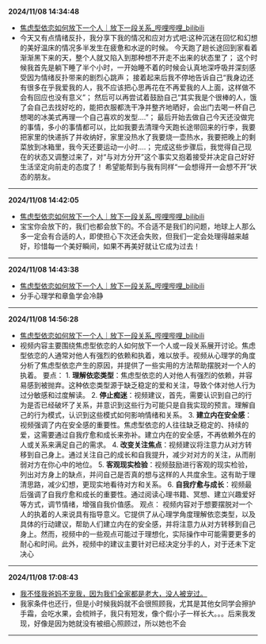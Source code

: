 
  **2024/11/08 14:34:48**
  
  - [焦虑型依恋如何放下一个人｜放下一段关系_哔哩哔哩_bilibili](https://www.bilibili.com/video/BV11r421c7u1/?spm_id_from=333.999.0.0&vd_source=945e236013fd0a6f75985460c8e3bca8)
  - 今天又有点情绪反扑，我分享下我的情况和应对方式吧:这种沉迷在回忆和幻想的美好温床的情况多半发生在疲惫和水逆的时候。 今天跑了趟长途回到家看着渐渐黑下来的天，整个人就又陷入到那种想不开走不出来的状态里了； 这个时候我首先是躺下睡了半个小时，一开始睡不着的时候会认真地深呼吸并深刻感受因为情绪反扑带来的剧烈心跳声； 接着起来后我不停地告诉自己“我身边还有很多在乎我爱我的人，我不应该把心思再花在不再爱我的人上面，这样做不会有回应也没有意义”； 然后可以再尝试着鼓励自己“其实我是个很棒的人，饿了会自己去找好吃的，能把衣服都洗干净并整齐地晒好，会出门去喝一杯自己想喝的冰美式再理一个自己喜欢的发型....”； 最后开始去做自己今天还没做完的事情，多小的事情都可以，比如我要去清理今天跑长途带回来的行李，我要把家里的快递拆了并收纳好，家里没热水了我要烧一壶热水，我要把晚上的剩菜放到冰箱里，我今天还要运动一小时....； 完成这些步骤后，我觉得自己现在的状态又调整过来了，对“与对方分开”这个事实又抱着接受并决定自己好好生活坚定向前走的态度了！ 希望能帮到与我有同样“一会想得开一会想不开”状态的朋友。
  
  
  ---
  
  **2024/11/08 14:42:05**
  
  - [焦虑型依恋如何放下一个人｜放下一段关系_哔哩哔哩_bilibili](https://www.bilibili.com/video/BV11r421c7u1/?spm_id_from=333.999.0.0&vd_source=945e236013fd0a6f75985460c8e3bca8)
  - 宝宝你会放下的，我们也都会放下的。不合适不是我们的问题，地球上人那么多一定会有合适的人，即使担心下次还会失败，但我们一定会处理得越来越好，珍惜每一个美好瞬间，如果不再美好就让它成为过去！
  
  
  ---
  
  **2024/11/08 14:43:38**
  
  - [焦虑型依恋如何放下一个人｜放下一段关系_哔哩哔哩_bilibili](https://www.bilibili.com/video/BV11r421c7u1/?spm_id_from=333.999.0.0&vd_source=945e236013fd0a6f75985460c8e3bca8)
  - 分手心理学和章鱼学会冷静
  
  
  ---
  
  **2024/11/08 14:56:28**
  
  - [焦虑型依恋如何放下一个人｜放下一段关系_哔哩哔哩_bilibili](https://www.bilibili.com/video/BV11r421c7u1/?spm_id_from=333.999.0.0&vd_source=945e236013fd0a6f75985460c8e3bca8)
  - 视频内容主要围绕焦虑型依恋的人如何放下一个人或一段关系展开讨论。焦虑型依恋的人通常对他人有强烈的依赖和执着，难以放手。视频从心理学的角度分析了焦虑型依恋产生的原因，并提供了一些实用的方法帮助摆脱对一个人的执着。  要点： 1. **理解依恋类型**：焦虑型依恋的人对他人有强烈的依赖，并容易感到被抛弃。这种依恋类型源于缺乏稳定的爱和关注，导致个体对他人行为过分敏感和过度解读。  2. **停止痴迷**：视频建议，首先，需要认识到自己的行为是否已经破坏了关系，并意识到这些行为可能只是自我实现的预言。理解自己的行为模式，认识到这些模式如何影响情绪和关系。  3. **建立内在安全感**：视频强调了内在安全感的重要性。焦虑型依恋的人往往缺乏稳定的、持续的爱，这需要通过自我疗愈和成长来弥补。建立内在的安全感，不再依赖外在的人或关系来满足自己的需求。  4. **改变关注焦点**：视频建议将注意力从对方转移到自己身上。通过关注自己的成长和自我提升，减少对对方的关注，从而削弱对方在你心中的地位。  5. **客观现实检验**：视频鼓励进行客观的现实检验，列出对方身上的缺点，并问自己是否真的想与这样的人共度余生。这有助于理清思路，减少幻想，更现实地看待对方和关系。  6. **自我疗愈与成长**：视频最后强调了自我疗愈和成长的重要性。通过阅读心理书籍、冥想、建立兴趣爱好等方式，调节情绪，增强自我价值感。  观点： 视频内容对于想要摆脱对一个人的执着的人来说具有指导意义。它提供了从心理学角度理解依恋类型，以及具体的行动建议，帮助人们建立内在的安全感，并将注意力从对方转移到自己身上。然而，视频中的一些观点可能过于理想化，实际操作中可能需要更多的耐心和时间。此外，视频中的建议主要针对已经决定分手的人，对于还未下定决心
  
  
  ---
  
  **2024/11/08 17:08:43**
  
  - [我不怪我爸妈不宠我，因为我们全家都是老大，没人被宠过。](https://www.douban.com/group/topic/313450119/?_i=10568918L3rFgj)
  - 我家条件也还行，但是小时候我妈就不会很照顾我，尤其是其他女同学会擦护手霜，会吃水果，会梳辫子，我只有短发，像个假小子一样长大。。。后来我发现，好像是因为她就没有被细心照顾过，所以她也不会
  
  
  ---
  
